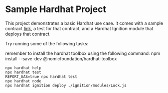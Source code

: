 # Sample Hardhat Project

This project demonstrates a basic Hardhat use case. It comes with a sample contract [link](contracts/Lock.sol), a test for that contract, and a Hardhat Ignition module that deploys that contract.

Try running some of the following tasks:

remember to install the hardhat toolbox using the following command:
npm install --save-dev @nomicfoundation/hardhat-toolbox

```shell
npx hardhat help
npx hardhat test
REPORT_GAS=true npx hardhat test
npx hardhat node
npx hardhat ignition deploy ./ignition/modules/Lock.js

```
